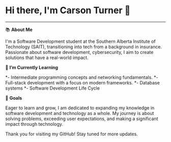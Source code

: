 # Hi there, I'm Carson Turner 👋

___


📚 **About Me**

I'm a Software Development student at the Southern Alberta Institute of Technology (SAIT), transitioning into tech from a background in insurance. Passionate about software development, cybersecurity, I aim to create solutions that have a real-world impact.

🌱 **I’m Currently Learning**

*- Intermediate programming concepts and networking fundamentals.
*- Full-stack development with a focus on modern frameworks.
*- Database systems
*- Software Development Life Cycle

🎯 **Goals**

Eager to learn and grow, I am dedicated to expanding my knowledge in software development and technology as a whole. My journey is about solving problems, exceeding user expectations, and making a significant impact through technology.

Thank you for visiting my GitHub! Stay tuned for more updates.
